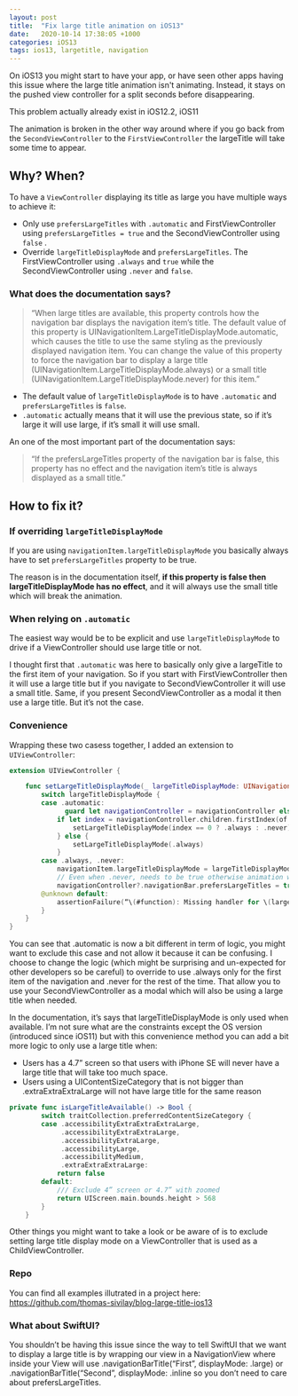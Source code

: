 ```yaml
---
layout: post
title:  "Fix large title animation on iOS13"
date:   2020-10-14 17:38:05 +1000
categories: iOS13
tags: ios13, largetitle, navigation
---
```

On iOS13 you might start to have your app, or have seen other apps having this issue where the large title animation isn't animating. Instead, it stays on the pushed view controller for a split seconds before disappearing.

This problem actually already exist in iOS12.2, iOS11

The animation is broken in the other way around where if you go back from the `SecondViewController` to the `FirstViewController` the largeTitle will take some time to appear.

## Why? When?

To have a `ViewController` displaying its title as large you have multiple ways to achieve it:

- Only use `prefersLargeTitles` with `.automatic` and FirstViewController using `prefersLargeTitles = true` and the SecondViewController using `false` .
- Override `largeTitleDisplayMode` and `prefersLargeTitles`. The FirstViewController using `.always` and `true` while the SecondViewController using `.never` and `false`. 

### What does the documentation says?

> “When large titles are available, this property controls how the navigation bar displays the navigation item’s title. The default value of this property is UINavigationItem.LargeTitleDisplayMode.automatic, which causes the title to use the same styling as the previously displayed navigation item. You can change the value of this property to force the navigation bar to display a large title (UINavigationItem.LargeTitleDisplayMode.always) or a small title (UINavigationItem.LargeTitleDisplayMode.never) for this item.”

- The default value of `largeTitleDisplayMode` is to have `.automatic` and `prefersLargeTitles` is `false`.
- `.automatic` actually means that it will use the previous state, so if it’s large it will use large, if it’s small it will use small.

An one of the most important part of the documentation says:

> “If the prefersLargeTitles property of the navigation bar is false, this property has no effect and the navigation item’s title is always displayed as a small title.”

## How to fix it?

### If overriding `largeTitleDisplayMode`

If you are using `navigationItem.largeTitleDisplayMode` you basically always have to set `prefersLargeTitles` property to be true.

The reason is in the documentation itself, **if this property is false then largeTitleDisplayMode has no effect**, and it will always use the small title which will break the animation.

### When relying on `.automatic`

The easiest way would be to be explicit and use `largeTitleDisplayMode` to drive if a ViewController should use large title or not.

I thought first that `.automatic` was here to basically only give a largeTitle to the first item of your navigation. So if you start with FirstViewController then it will use a large title but if you navigate to SecondViewController it will use a small title. Same, if you present SecondViewController as a modal it then use a large title. But it’s not the case.

### Convenience

Wrapping these two casess together, I added an extension to `UIViewController`:

```swift
extension UIViewController {

    func setLargeTitleDisplayMode(_ largeTitleDisplayMode: UINavigationItem.LargeTitleDisplayMode) {
        switch largeTitleDisplayMode {
        case .automatic:
              guard let navigationController = navigationController else { break }
            if let index = navigationController.children.firstIndex(of: self) {
                setLargeTitleDisplayMode(index == 0 ? .always : .never)
            } else {
                setLargeTitleDisplayMode(.always)
            }
        case .always, .never:
            navigationItem.largeTitleDisplayMode = largeTitleDisplayMode
            // Even when .never, needs to be true otherwise animation will be broken on iOS11, 12, 13
            navigationController?.navigationBar.prefersLargeTitles = true
        @unknown default:
            assertionFailure(“\(#function): Missing handler for \(largeTitleDisplayMode)”)
        }
    }
}
```

You can see that .automatic is now a bit different in term of logic, you might want to exclude this case and not allow it because it can be confusing. I choose to change the logic (which might be surprising and un-expected for other developers so be careful) to override to use .always only for the first item of the navigation and .never for the rest of the time. That allow you to use your SecondViewController as a modal which will also be using a large title when needed.

In the documentation, it’s says that largeTitleDisplayMode is only used when available. I’m not sure what are the constraints except the OS version (introduced since iOS11) but with this convenience method you can add a bit more logic to only use a large title when:
- Users has a 4.7” screen so that users with iPhone SE will never have a large title that will take too much space.
- Users using a UIContentSizeCategory that is not bigger than .extraExtraExtraLarge will not have large title for the same reason

```swift
private func isLargeTitleAvailable() -> Bool {
        switch traitCollection.preferredContentSizeCategory {
        case .accessibilityExtraExtraExtraLarge,
             .accessibilityExtraExtraLarge,
             .accessibilityExtraLarge,
             .accessibilityLarge,
             .accessibilityMedium,
             .extraExtraExtraLarge:
            return false
        default:
            /// Exclude 4” screen or 4.7” with zoomed
            return UIScreen.main.bounds.height > 568
        }
    }
```

Other things you might want to take a look or be aware of is to exclude setting large title display mode on a ViewController that is used as a ChildViewController.

### Repo

You can find all examples illutrated in a project here:
https://github.com/thomas-sivilay/blog-large-title-ios13

### What about SwiftUI?

You shouldn’t be having this issue since the way to tell SwiftUI that we want to display a large title is by wrapping our view in a NavigationView where inside your View will use .navigationBarTitle(“First”, displayMode: .large) or .navigationBarTitle(“Second”, displayMode: .inline so you don’t need to care about prefersLargeTitles.


